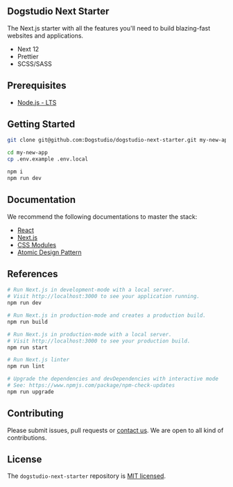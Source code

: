 ## Dogstudio Next Starter

The Next.js starter with all the features you'll need to build blazing-fast websites and applications.

- Next 12
- Prettier
- SCSS/SASS

## Prerequisites

- [Node.js - LTS](https://nodejs.org/en/download/)

## Getting Started

```bash
git clone git@github.com:Dogstudio/dogstudio-next-starter.git my-new-app
```

```bash
cd my-new-app
cp .env.example .env.local
```

```bash
npm i
npm run dev
```

## Documentation

We recommend the following documentations to master the stack:

- [React](https://reactjs.org/docs/getting-started.html)
- [Next.js](https://nextjs.org/docs/getting-started)
- [CSS Modules](https://github.com/css-modules/css-modules)
- [Atomic Design Pattern](https://atomicdesign.bradfrost.com/table-of-contents/)

## References

```bash
# Run Next.js in development-mode with a local server.
# Visit http://localhost:3000 to see your application running.
npm run dev

# Run Next.js in production-mode and creates a production build.
npm run build

# Run Next.js in production-mode with a local server.
# Visit http://localhost:3000 to see your production build.
npm run start

# Run Next.js linter
npm run lint

# Upgrade the dependencies and devDependencies with interactive mode
# See: https://www.npmjs.com/package/npm-check-updates
npm run upgrade
```

## Contributing

Please submit issues, pull requests or [contact us](devops@dogstudio.be). We are open to all kind of contributions.

## License

The `dogstudio-next-starter` repository is [MIT licensed](/LICENSE.md).

